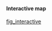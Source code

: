 #### Interactive map

[fig_interactive](https://astg606.github.io/pycon/fig_iss_paths_fields_interactive.html "Fields' values along a path")
